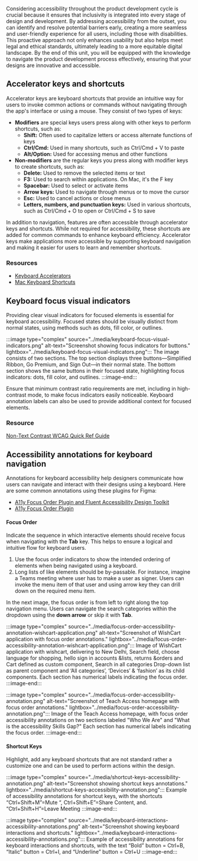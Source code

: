 Considering accessibility throughout the product development cycle is crucial because it ensures that inclusivity is integrated into every stage of design and development. By addressing accessibility from the outset, you can identify and resolve potential barriers early, creating a more seamless and user-friendly experience for all users, including those with disabilities. This proactive approach not only enhances usability but also helps meet legal and ethical standards, ultimately leading to a more equitable digital landscape. By the end of this unit, you will be equipped with the knowledge to navigate the product development process effectively, ensuring that your designs are innovative and accessible.

## Accelerator keys and shortcuts

Accelerator keys are keyboard shortcuts that provide an intuitive way for users to invoke common actions or commands without navigating through the app's interface or using a mouse. They consist of two types of keys: 
- **Modifiers** are special keys users press along with other keys to perform shortcuts, such as:
  - **Shift:** Often used to capitalize letters or access alternate functions of keys
  - **Ctrl/Cmd:** Used in many shortcuts, such as Ctrl/Cmd + V to paste
  - **Alt/Option:** Used for accessing menus and other functions
- **Non-modifiers** are the regular keys you press along with modifier keys to create shortcuts, such as:
  - **Delete:** Used to remove the selected items or text
  - **F3:** Used to search within applications. On Mac, it's the F key 
  - **Spacebar:** Used to select or activate items
  - **Arrow keys:** Used to navigate through menus or to move the cursor
  - **Esc:** Used to cancel actions or close menus 
  - **Letters, numbers, and punctuation keys:** Used in various shortcuts, such as Ctrl/Cmd + O to open or Ctrl/Cmd + S to save 

In addition to navigation, features are often accessible through accelerator keys and shortcuts. While not required for accessibility, these shortcuts are added for common commands to enhance keyboard efficiency. Accelerator keys make applications more accessible by supporting keyboard navigation and making it easier for users to learn and remember shortcuts.

### Resources

- [Keyboard Accelerators](/windows/apps/design/input/keyboard-accelerators)
- [Mac Keyboard Shortcuts](https://support.apple.com/en-us/102650)

## Keyboard focus visual indicators

Providing clear visual indicators for focused elements is essential for keyboard accessibility. Focused states should be visually distinct from normal states, using methods such as dots, fill color, or outlines. 

:::image type="complex" source="../media/keyboard-focus-visual-indicators.png" alt-text="Screenshot showing focus indicators for buttons." lightbox="../media/keyboard-focus-visual-indicators.png":::
   The image consists of two sections. The top section displays three buttons—Simplified Ribbon, Go Premium, and Sign Out—in their normal state. The bottom section shows the same buttons in their focused state, highlighting focus indicators: dots, fill color, and outlines.
:::image-end:::

Ensure that minimum contrast ratio requirements are met, including in high-contrast mode, to make focus indicators easily noticeable. Keyboard annotation labels can also be used to provide additional context for focused elements.

### Resource

[Non-Text Contrast WCAG Quick Ref Guide](https://www.w3.org/WAI/WCAG22/quickref/?showtechniques=131) 

## Accessibility annotations for keyboard navigation

Annotations for keyboard accessibility help designers communicate how users can navigate and interact with their designs using a keyboard. Here are some common annotations using these plugins for Figma:
- [ A11y Focus Order Plugin and Fluent Accessibility Design Toolkit](https://www.figma.com/community/plugin/1208180794570801545/includeaccessibility-annotations?trackingId=6o88RA2ATkWCJlzn7jeJNg%3D%3D)
- [A11y Focus Order Plugin](https://www.figma.com/community/plugin/731310036968334777/a11y-focus-order)

#### Focus Order

Indicate the sequence in which interactive elements should receive focus when navigating with the **Tab** key. This helps to ensure a logical and intuitive flow for keyboard users. 

1. Use the focus order indicators to show the intended ordering of elements when being navigated using a keyboard.
1. Long lists of like elements should be by-passable. For instance, imagine a Teams meeting where user has to make a user as signer. Users can invoke the menu item of that user and using arrow key they can drill down on the required menu item.

In the next image, the focus order is from left to right along the top navigation menu. Users can navigate the search categories within the dropdown using the **down arrow** or skip it with **Tab**. 

:::image type="complex" source="../media/focus-order-accessibility-annotation-wishcart-application.png" alt-text="Screenshot of WishCart application with focus order annotations." lightbox="../media/focus-order-accessibility-annotation-wishcart-application.png":::
   Image of WishCart application with wishcart, delivering to New Delhi, Search field, choose language for shopping, hello sign in accounts &lists, returns &orders and Cart defined as custom component, Search in all categories Drop-down list as parent component and ‘All categories’, ‘Devices’ & ‘fashion’ as its child components. Each section has numerical labels indicating the focus order.
:::image-end:::

:::image type="complex" source="../media/focus-order-accessibility-annotation.png" alt-text="Screenshot of Teach Access homepage with focus order annotations." lightbox="../media/focus-order-accessibility-annotation.png":::
   Image of the Teach Access homepage, with focus order accessibility annotations on two sections labeled "Who We Are" and "What is the accessibility Skills Gap?" Each section has numerical labels indicating the focus order.
:::image-end:::

#### Shortcut Keys

Highlight, add any keyboard shortcuts that are not standard rather a customize one and can be used to perform actions within the design.

:::image type="complex" source="../media/shortcut-keys-accessibility-annotation.png" alt-text="Screenshot showing shortcut keys annotations." lightbox="../media/shortcut-keys-accessibility-annotation.png":::
   Example of accessibility annotations for shortcut keys, with the shortcuts “Ctrl+Shift+M”=Mute “, Ctrl+Shift+E”=Share Content, and. “Ctrl+Shift+H”=Leave Meeting
:::image-end:::

:::image type="complex" source="../media/keyboard-interactions-accessibility-annotations.png" alt-text="Screenshot showing keyboard interactions and shortcuts." lightbox="../media/keyboard-interactions-accessibility-annotations.png":::
   Example of accessibility annotations for keyboard interactions and shortcuts, with the text “Bold” button = Ctrl+B, “Italic” button = Ctrl+I, and “Underline” button = Ctrl+U
:::image-end:::